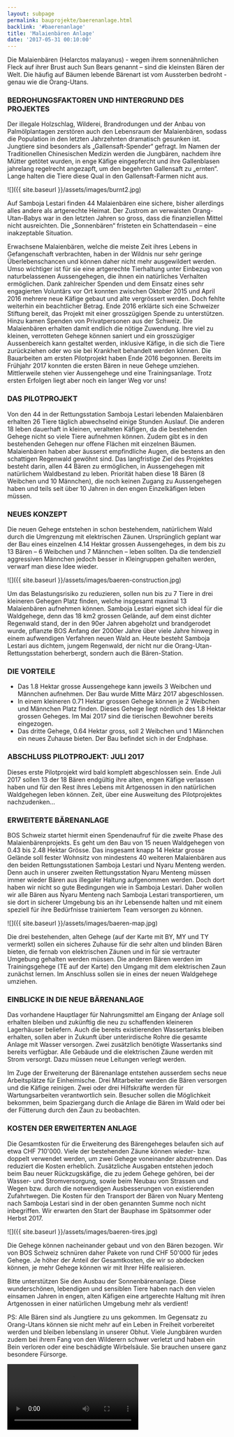```yaml
---
layout: subpage
permalink: bauprojekte/baerenanlage.html
backlink: '#baerenanlage'
title: 'Malaienbären Anlage'
date: '2017-05-31 00:10:00'
---
```

Die Malaienbären (Helarctos malayanus) - wegen ihrem sonnenähnlichen Fleck auf ihrer Brust auch Sun Bears genannt – sind die kleinsten Bären der Welt. Die häufig auf Bäumen lebende Bärenart ist vom Aussterben bedroht - genau wie die Orang-Utans.

### BEDROHUNGSFAKTOREN UND HINTERGRUND DES PROJEKTES

Der illegale Holzschlag, Wilderei, Brandrodungen und der Anbau von Palmölplantagen zerstören auch den Lebensraum der Malaienbären, sodass die Population in den letzten Jahrzehnten dramatisch gesunken ist. Jungtiere sind besonders als „Gallensaft-Spender“ gefragt. Im Namen der Traditionellen Chinesischen Medizin werden die Jungbären, nachdem ihre Mütter getötet wurden, in enge Käfige eingepfercht und ihre Gallenblasen jahrelang regelrecht angezapft, um den begehrten Gallensaft zu „ernten“. Lange halten die Tiere diese Qual in den Gallensaft-Farmen nicht aus.
 
![]({{ site.baseurl }}/assets/images/burnt2.jpg)

Auf Samboja Lestari finden 44 Malaienbären eine sichere, bisher allerdings alles andere als artgerechte Heimat. Der Zustrom an verwaisten Orang-Utan-Babys war in den letzten Jahren so gross, dass die finanziellen Mittel nicht ausreichten. Die „Sonnenbären“ fristeten ein Schattendasein – eine inakzeptable Situation.
 
Erwachsene Malaienbären, welche die meiste Zeit ihres Lebens in Gefangenschaft verbrachten, haben in der Wildnis nur sehr geringe Überlebenschancen und können daher nicht mehr ausgewildert werden. Umso wichtiger ist für sie eine artgerechte Tierhaltung unter Einbezug von naturbelassenen Aussengehegen, die ihnen ein natürliches Verhalten ermöglichen.
Dank zahlreicher Spenden und dem Einsatz eines sehr engagierten Voluntärs vor Ort konnten zwischen Oktober 2015 und April 2016 mehrere neue Käfige gebaut und alte vergrössert werden. Doch fehlte weiterhin ein beachtlicher Betrag. Ende 2016 erklärte sich eine Schweizer Stiftung bereit, das Projekt mit einer grosszügigen Spende zu unterstützen. Hinzu kamen Spenden von Privatpersonen aus der Schweiz. Die Malaienbären erhalten damit endlich die nötige Zuwendung. Ihre viel zu kleinen, verrotteten Gehege können saniert und ein grosszügiger Aussenbereich kann gestaltet werden, inklusive Käfige, in die sich die Tiere zurückziehen oder wo sie bei Krankheit behandelt werden können. Die Bauarbeiten am ersten Pilotprojekt haben Ende 2016 begonnen. Bereits im Frühjahr 2017 konnten die ersten Bären in neue Gehege umziehen. Mittlerweile stehen vier Aussengehege und eine Trainingsanlage. Trotz ersten Erfolgen liegt aber noch ein langer Weg vor uns!

### DAS PILOTPROJEKT

Von den 44 in der Rettungsstation Samboja Lestari lebenden Malaienbären erhalten 26 Tiere täglich abwechselnd einige Stunden Auslauf. Die anderen 18 leben dauerhaft in kleinen, veralteten Käfigen, da die bestehenden Gehege nicht so viele Tiere aufnehmen können. Zudem gibt es in den bestehenden Gehegen nur offene Flächen mit einzelnen Bäumen. Malaienbären haben aber äusserst empfindliche Augen, die bestens an den schattigen Regenwald gewöhnt sind. Das langfristige Ziel des Projektes besteht darin, allen 44 Bären zu ermöglichen, in Aussengehegen mit natürlichem Waldbestand zu leben. Priorität haben diese 18 Bären (8 Weibchen und 10 Männchen), die noch keinen Zugang zu Aussengehegen haben und teils seit über 10 Jahren in den engen Einzelkäfigen leben müssen.

### NEUES KONZEPT

Die neuen Gehege entstehen in schon bestehendem, natürlichem Wald durch die Umgrenzung mit elektrischen Zäunen. Ursprünglich geplant war der Bau eines einzelnen 4.14 Hektar grossen Aussengeheges, in dem bis zu 13 Bären – 6 Weibchen und 7 Männchen – leben sollten. Da die tendenziell aggressiven Männchen jedoch besser in Kleingruppen gehalten werden, verwarf man diese Idee wieder. 

![]({{ site.baseurl }}/assets/images/baeren-construction.jpg)

Um das Belastungsrisiko zu reduzieren, sollen nun bis zu 7 Tiere in drei kleineren Gehegen Platz finden, welche insgesamt maximal 13 Malaienbären aufnehmen können. Samboja Lestari eignet sich ideal für die Waldgehege, denn das 18 km2 grossen Gelände, auf dem einst dichter Regenwald stand, der in den 90er Jahren abgeholzt und brandgerodet wurde, pflanzte BOS Anfang der 2000er Jahre über viele Jahre hinweg in einem aufwendigen Verfahren neuen Wald an. Heute besteht Samboja Lestari aus dichtem, jungem Regenwald, der nicht nur die Orang-Utan-Rettungsstation beherbergt, sondern auch die Bären-Station.

### DIE VORTEILE

- Das 1.8 Hektar grosse Aussengehege kann jeweils 3 Weibchen und Männchen aufnehmen. Der Bau wurde Mitte März 2017 abgeschlossen.
- In einem kleineren 0.71 Hektar grossen Gehege können je 2 Weibchen und Männchen Platz finden. Dieses Gehege liegt nördlich des 1.8 Hektar grossen Geheges. Im Mai 2017 sind die tierischen Bewohner bereits eingezogen.
- Das dritte Gehege, 0.64 Hektar gross, soll 2 Weibchen und 1 Männchen ein neues Zuhause bieten. Der Bau befindet sich in der Endphase.

### ABSCHLUSS PILOTPROJEKT: JULI 2017

Dieses erste Pilotprojekt wird bald komplett abgeschlossen sein. Ende Juli 2017 sollen 13 der 18 Bären endgültig ihre alten, engen Käfige verlassen haben und für den Rest ihres Lebens mit Artgenossen in den natürlichen Waldgehegen leben können. Zeit, über eine Ausweitung des Pilotprojektes nachzudenken…

### ERWEITERTE BÄRENANLAGE

BOS Schweiz startet hiermit einen Spendenaufruf für die zweite Phase des Malaienbärenprojekts. Es geht um den Bau von 15 neuen Waldgehegen von 0.43 bis 2.48 Hektar Grösse. Das insgesamt knapp 14 Hektar grosse Gelände soll fester Wohnsitz von mindestens 40 weiteren Malaienbären aus den beiden Rettungsstationen Samboja Lestari und Nyaru Menteng werden. Denn auch in unserer zweiten Rettungsstation Nyaru Menteng müssen immer wieder Bären aus illegaler Haltung aufgenommen werden. Doch dort haben wir nicht so gute Bedingungen wie in Samboja Lestari. Daher wollen wir alle Bären aus Nyaru Menteng nach Samboja Lestari transportieren, um sie dort in sicherer Umgebung bis an ihr Lebensende halten und mit einem speziell für ihre Bedürfnisse trainiertem Team versorgen zu können.

![]({{ site.baseurl }}/assets/images/baeren-map.jpg)

Die drei bestehenden, alten Gehege (auf der Karte mit BY, MY und TY vermerkt) sollen ein sicheres Zuhause für die sehr alten und blinden Bären bieten, die fernab von elektrischen Zäunen und in für sie vertrauter Umgebung gehalten werden müssen. Die anderen Bären werden im Trainingsgehege (TE auf der Karte) den Umgang mit dem elektrischen Zaun zunächst lernen. Im Anschluss sollen sie in eines der neuen Waldgehege umziehen.

### EINBLICKE IN DIE NEUE BÄRENANLAGE

Das vorhandene Hauptlager für Nahrungsmittel am Eingang der Anlage soll erhalten bleiben und zukünftig die neu zu schaffenden kleineren Lagerhäuser beliefern. Auch die bereits existierenden Wassertanks bleiben erhalten, sollen aber in Zukunft über unterirdische Rohre die gesamte Anlage mit Wasser versorgen. Zwei zusätzlich benötigte Wassertanks sind bereits verfügbar. Alle Gebäude und die elektrischen Zäune werden mit Strom versorgt. Dazu müssen neue Leitungen verlegt werden.

Im Zuge der Erweiterung der Bärenanlage entstehen ausserdem sechs neue Arbeitsplätze für Einheimische. Drei Mitarbeiter werden die Bären versorgen und die Käfige reinigen. Zwei oder drei Hilfskräfte werden für Wartungsarbeiten verantwortlich sein. Besucher sollen die Möglichkeit bekommen, beim Spaziergang durch die Anlage die Bären im Wald oder bei der Fütterung durch den Zaun zu beobachten.

### KOSTEN DER ERWEITERTEN ANLAGE

Die Gesamtkosten für die Erweiterung des Bärengeheges belaufen sich auf etwa CHF 710'000. Viele der bestehenden Zäune können wieder- bzw. doppelt verwendet werden, um zwei Gehege voneinander abzutrennen. Das reduziert die Kosten erheblich. Zusätzliche Ausgaben entstehen jedoch beim Bau neuer Rückzugskäfige, die zu jedem Gehege gehören, bei der Wasser- und Stromversorgung, sowie beim Neubau von Strassen und Wegen bzw. durch die notwendigen Ausbesserungen von existierenden Zufahrtwegen. Die Kosten für den Transport der Bären von Nuary Menteng nach Samboja Lestari sind in der oben genannten Summe noch nicht inbegriffen. Wir erwarten den Start der Bauphase im Spätsommer oder Herbst 2017.
 
![]({{ site.baseurl }}/assets/images/baeren-tires.jpg)

Die Gehege können nacheinander gebaut und von den Bären bezogen. Wir von BOS Schweiz schnüren daher Pakete von rund CHF 50'000 für jedes Gehege. Je höher der Anteil der Gesamtkosten, die wir so abdecken können, je mehr Gehege können wir mit Ihrer Hilfe realisieren.

Bitte unterstützen Sie den Ausbau der Sonnenbärenanlage. Diese wunderschönen, lebendigen und sensiblen Tiere haben nach den vielen einsamen Jahren in engen, alten Käfigen eine artgerechte Haltung mit ihren Artgenossen in einer natürlichen Umgebung mehr als verdient!

PS: Alle Bären sind als Jungtiere zu uns gekommen. Im Gegensatz zu Orang-Utans können sie nicht mehr auf ein Leben in Freiheit vorbereitet werden und bleiben lebenslang in unserer Obhut. Viele Jungbären wurden zudem bei ihrem Fang von den Wilderern schwer verletzt und haben ein Bein verloren oder eine beschädigte Wirbelsäule. Sie brauchen unsere ganz besondere Fürsorge.

<div class="videoWrapper">
    <video controls=""><source src="//www.bos-schweiz.ch/Galleries/2017/VID-20170227-WA0019.mp4" type="video/mp4"></video>
</div>